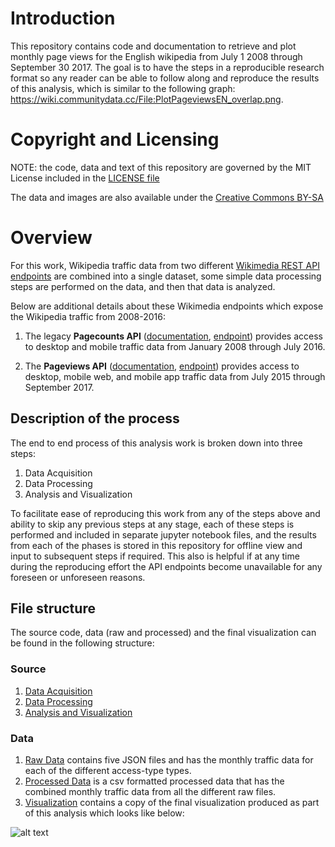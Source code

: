 # Introduction
This repository contains code and documentation to retrieve and plot monthly page views for the English wikipedia from July 1 2008 through September 30 2017. The goal is to have the steps in a reproducible research format so any reader can be able to follow along and reproduce the results of this analysis, which is similar to the following graph: https://wiki.communitydata.cc/File:PlotPageviewsEN_overlap.png.

# Copyright and Licensing
NOTE: the code, data and text of this repository are governed by the MIT License included in the [LICENSE file](https://github.com/sumanbhagavathula/wikipediapageviews/blob/master/LICENSE)

The data and images are also available under the [Creative Commons BY-SA](https://creativecommons.org/licenses/by-sa/4.0/)

# Overview
For this work, Wikipedia traffic data from two different [Wikimedia REST API endpoints](https://www.mediawiki.org/wiki/REST_API) are combined into a single dataset, some simple data processing steps are performed on the data, and then that data is analyzed.

Below are additional details about these Wikimedia endpoints which expose the Wikipedia traffic from 2008-2016:

1. The legacy **Pagecounts API** ([documentation](https://wikitech.wikimedia.org/wiki/Analytics/AQS/Legacy_Pagecounts), [endpoint](https://wikimedia.org/api/rest_v1/#!/Pagecounts_data_(legacy)/get_metrics_legacy_pagecounts_aggregate_project_access_site_granularity_start_end)) provides access to desktop and mobile traffic data from January 2008 through July 2016.

2. The **Pageviews API** ([documentation](https://wikitech.wikimedia.org/wiki/Analytics/AQS/Pageviews), [endpoint](https://wikimedia.org/api/rest_v1/#!/Pageviews_data/get_metrics_pageviews_aggregate_project_access_agent_granularity_start_end)) provides access to desktop, mobile web, and mobile app traffic data from July 2015 through September 2017.

## Description of the process
The end to end process of this analysis work is broken down into three steps:

1. Data Acquisition
2. Data Processing
3. Analysis and Visualization

To facilitate ease of reproducing this work from any of the steps above and ability to skip any previous steps at any stage, each of these steps is performed and included in separate jupyter notebook files, and the results from each of the phases is stored in this repository for offline view and input to subsequent steps if required. This also is helpful if at any time during the reproducing effort the API endpoints become unavailable for any foreseen or unforeseen reasons. 

## File structure
The source code, data (raw and processed) and the final visualization can be found in the following structure:

### Source
1. [Data Acquisition](https://github.com/sumanbhagavathula/wikipediapageviews/blob/master/src/englishwikipediatrafficanalysis_dataacquisition.ipynb)
2. [Data Processing](https://github.com/sumanbhagavathula/wikipediapageviews/blob/master/src/englishwikipediatrafficanalysis_dataprocessing.ipynb)
3. [Analysis and Visualization](https://github.com/sumanbhagavathula/wikipediapageviews/blob/master/src/englishwikipediatrafficanalysis_visualization.ipynb)

### Data
1. [Raw Data](https://github.com/sumanbhagavathula/wikipediapageviews/tree/master/src/data/raw) contains five JSON files and has the monthly traffic data for each of the different access-type types.
2. [Processed Data](https://github.com/sumanbhagavathula/wikipediapageviews/tree/master/src/data/processed) is a csv formatted processed data that has the combined monthly traffic data from all the different raw files.
3. [Visualization](https://github.com/sumanbhagavathula/wikipediapageviews/tree/master/src/data/visualization) contains a copy of the final visualization produced as part of this analysis which looks like below:

![alt text](https://github.com/sumanbhagavathula/wikipediapageviews/blob/master/src/data/visualization/en-wikipedia_traffic_200801-201709.jpg)






